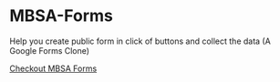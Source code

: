 # MBSA-Forms
Help you create public form in click of buttons and collect the data (A Google Forms Clone)

[Checkout MBSA Forms](https://mbsa-forms.vercel.app/)
